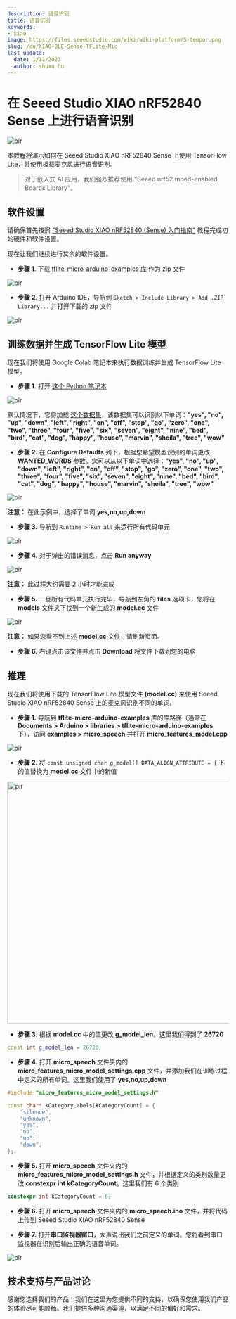 ```yaml
---
description: 语音识别
title: 语音识别
keywords:
- xiao
image: https://files.seeedstudio.com/wiki/wiki-platform/S-tempor.png
slug: /cn/XIAO-BLE-Sense-TFLite-Mic
last_update:
  date: 1/11/2023
  author: shuxu hu
---
```


# 在 Seeed Studio XIAO nRF52840 Sense 上进行语音识别

<p style={{textAlign: 'center'}}><img src="https://files.seeedstudio.com/wiki/XIAO-BLE/TFLite/pics/TFLite-mic-thumb.png" alt="pir" width={1000} height="auto" /></p>


本教程将演示如何在 Seeed Studio XIAO nRF52840 Sense 上使用 TensorFlow Lite，并使用板载麦克风进行语音识别。

> 对于嵌入式 AI 应用，我们强烈推荐使用 "Seeed nrf52 mbed-enabled Boards Library"。

## 软件设置

请确保首先按照 ["Seeed Studio XIAO nRF52840 (Sense) 入门指南"](https://wiki.seeedstudio.com/cn/XIAO_BLE/) 教程完成初始硬件和软件设置。

现在让我们继续进行其余的软件设置。

- **步骤 1**. 下载 [tflite-micro-arduino-examples 库](https://github.com/lakshanthad/tflite-micro-arduino-examples) 作为 zip 文件

<p style={{textAlign: 'center'}}><img src="https://files.seeedstudio.com/wiki/XIAO-BLE/TFLite/pics/tflite-mic-github.png" alt="pir" width={1000} height="auto" /></p>


- **步骤 2**. 打开 Arduino IDE，导航到 `Sketch > Include Library > Add .ZIP Library...` 并打开下载的 zip 文件

<p style={{textAlign: 'center'}}><img src="https://files.seeedstudio.com/wiki/XIAO-BLE/add-zip.png" alt="pir" width={600} height="auto" /></p>


## 训练数据并生成 TensorFlow Lite 模型

现在我们将使用 Google Colab 笔记本来执行数据训练并生成 TensorFlow Lite 模型。

- **步骤 1.** 打开 [这个 Python 笔记本](https://colab.research.google.com/github/tensorflow/tflite-micro/blob/main/tensorflow/lite/micro/examples/micro_speech/train/train_micro_speech_model.ipynb)

<p style={{textAlign: 'center'}}><img src="https://files.seeedstudio.com/wiki/XIAO-BLE/TFLite/pics/TF-notebook-mic.jpg" alt="pir" width={1000} height="auto" /></p>


默认情况下，它将加载 [这个数据集](https://storage.googleapis.com/download.tensorflow.org/data/speech_commands_v0.02.tar.gz)，该数据集可以识别以下单词：**"yes", "no", "up", "down", "left", "right", "on", "off", "stop", "go", "zero", "one", "two", "three", "four", "five", "six", "seven", "eight", "nine", "bed", "bird", "cat", "dog", "happy", "house", "marvin", "sheila", "tree", "wow"**

- **步骤 2.** 在 **Configure Defaults** 列下，根据您希望模型识别的单词更改 **WANTED_WORDS** 参数。您可以从以下单词中选择：**"yes", "no", "up", "down", "left", "right", "on", "off", "stop", "go", "zero", "one", "two", "three", "four", "five", "six", "seven", "eight", "nine", "bed", "bird", "cat", "dog", "happy", "house", "marvin", "sheila", "tree", "wow"**
<p style={{textAlign: 'center'}}><img src="https://files.seeedstudio.com/wiki/XIAO-BLE/TFLite/pics/TF-notebook-wanted-words.png" alt="pir" width={600} height="auto" /></p>


**注意：** 在此示例中，选择了单词 **yes,no,up,down**

- **步骤 3.** 导航到 `Runtime > Run all` 来运行所有代码单元

<p style={{textAlign: 'center'}}><img src="https://files.seeedstudio.com/wiki/XIAO-BLE/TFLite/pics/micro-speech-run-all.png" alt="pir" width={450} height="auto" /></p>


- **步骤 4.** 对于弹出的错误消息，点击 **Run anyway**

<p style={{textAlign: 'center'}}><img src="https://files.seeedstudio.com/wiki/XIAO-BLE/run-anyway.png" alt="pir" width={600} height="auto" /></p>


**注意：** 此过程大约需要 2 小时才能完成

- **步骤 5.** 一旦所有代码单元执行完毕，导航到左角的 **files** 选项卡，您将在 **models** 文件夹下找到一个新生成的 **model.cc** 文件

<p style={{textAlign: 'center'}}><img src="https://files.seeedstudio.com/wiki/XIAO-BLE/TFLite/pics/model-cc.png" alt="pir" width={300} height="auto" /></p>


**注意：** 如果您看不到上述 **model.cc** 文件，请刷新页面。

- **步骤 6.** 右键点击该文件并点击 **Download** 将文件下载到您的电脑

## 推理

现在我们将使用下载的 TensorFlow Lite 模型文件 **(model.cc)** 来使用 Seeed Studio XIAO nRF52840 Sense 上的麦克风识别不同的单词。

- **步骤 1.** 导航到 **tflite-micro-arduino-examples** 库的库路径（通常在 **Documents > Arduino > libraries > tflite-micro-arduino-examples** 下），访问 **examples > micro_speech** 并打开 **micro_features_model.cpp**

<p style={{textAlign: 'center'}}><img src="https://files.seeedstudio.com/wiki/XIAO-BLE/TFLite/pics/micro-features-model-open.png" alt="pir" width={550} height="auto" /></p>


- **步骤 2.** 将 `const unsigned char g_model[] DATA_ALIGN_ATTRIBUTE = {` 下的值替换为 **model.cc** 文件中的新值

<p style={{textAlign: 'center'}}><img src="https://files.seeedstudio.com/wiki/XIAO-BLE/TFLite/pics/model-values.png" alt="pir" width="550" height="auto" /></p>


- **步骤 3.** 根据 **model.cc** 中的值更改 **g_model_len**。这里我们得到了 **26720**

```cpp
const int g_model_len = 26720;
```

- **步骤 4.** 打开 **micro_speech** 文件夹内的 **micro_features_micro_model_settings.cpp** 文件，并添加我们在训练过程中定义的所有单词。这里我们使用了 **yes,no,up,down**

```cpp
#include "micro_features_micro_model_settings.h"

const char* kCategoryLabels[kCategoryCount] = {
    "silence",
    "unknown",
    "yes",
    "no",
    "up",
    "down",
};
```

- **步骤 5.** 打开 **micro_speech** 文件夹内的 **micro_features_micro_model_settings.h** 文件，并根据定义的类别数量更改 **constexpr int kCategoryCount**。这里我们有 6 个类别

```cpp
constexpr int kCategoryCount = 6;
```

- **步骤 6.** 打开 **micro_speech** 文件夹内的 **micro_speech.ino** 文件，并将代码上传到 Seeed Studio XIAO nRF52840 Sense

- **步骤 7.** 打开**串口监视器窗口**，大声说出我们之前定义的单词。您将看到串口监视器在识别后输出正确的语音单词。

<p style={{textAlign: 'center'}}><img src="https://files.seeedstudio.com/wiki/XIAO-BLE/TFLite/pics/mic-capture.png" alt="pir" width={300} height="auto" /></p>


## 技术支持与产品讨论

感谢您选择我们的产品！我们在这里为您提供不同的支持，以确保您使用我们产品的体验尽可能顺畅。我们提供多种沟通渠道，以满足不同的偏好和需求。

<div class="button_tech_support_container">
<a href="https://forum.seeedstudio.com/" class="button_forum"></a> 
<a href="https://www.seeedstudio.com/contacts" class="button_email"></a>
</div>

<div class="button_tech_support_container">
<a href="https://discord.gg/eWkprNDMU7" class="button_discord"></a> 
<a href="https://github.com/Seeed-Studio/wiki-documents/discussions/69" class="button_discussion"></a>
</div>